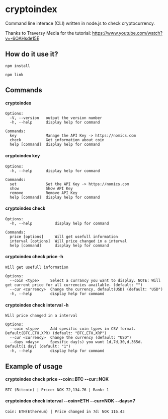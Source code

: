 # cryptoindex
Command line interace (CLI) written in node.js to check cryptocurrency.

Thanks to Traversy Media for the tutorial: https://www.youtube.com/watch?v=-6OAHsde15E 

## How do it use it?
```
npm install

npm link
```

## Commands

#### cryptoindex
```
Options:
  -V, --version   output the version number
  -h, --help      display help for command

Commands:
  key             Manage the API Key -> https://nomics.com
  check           Get information about coin
  help [command]  display help for command
```


#### cryptoindex key
```
Options:
  -h, --help      display help for command

Commands:
  set             Set the API Key -> https://nomics.com
  show            Show API Key
  remove          Remove API Key
  help [command]  display help for command
```
#### cryptoindex check
```
Options:
  -h, --help          display help for command

Commands:
  price [options]     Will get usefull information
  interval [options]  Will price changed in a interval
  help [command]      display help for command
```

#### cryptoindex check price -h
```
Will get usefull information

Options:
  --coin <type>     Select a currancy you want to display. NOTE: Will get current price for all currencies available. (default: "")
  --cur <currency>  Change the currency. default(USD) (default: "USD")
  -h, --help        display help for command
```

#### cryptoindex check interval -h
```
Will price changed in a interval

Options:
  --coin <type>     Add spesific coin types in CSV format. Default(BTC,ETH,XPR) (default: "BTC,ETH,XRP")
  --cur <currency>  Change the currency (default: "USD")
  --days <days>     Spesific day(s) you want 1d,7d,30,d,365d. Default(1 day) (default: "1")
  -h, --help        display help for command
```

## Example of usage
#### cryptoindex check price --coin=BTC --cur=NOK
```
BTC (Bitcoin) | Price: NOK 72,134.76 | Rank: 1
```

#### cryptoindex check interval --coin=ETH --cur=NOK --days=7
```
Coin: ETH(Ethereum) | Price changed in 7d: NOK 116.43
```
